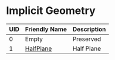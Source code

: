 # Implicit Geometry


| UID | Friendly Name                  | Description                         |
| --- | ------------------------------ | ----------------------------------- |
| 0   | Empty                          | Preserved                           |
| 1   | [HalfPlane](./half_plane.md)   | Half Plane                          |

